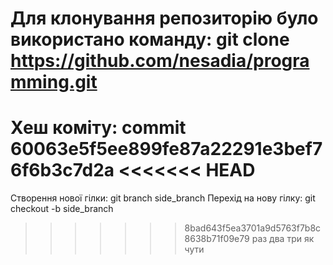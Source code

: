 # Для клонування репозиторію було використано команду: git clone https://github.com/nesadia/programming.git 
Хеш коміту: commit 60063e5f5ee899fe87a22291e3bef76f6b3c7d2a
<<<<<<< HEAD
=======
Створення нової гілки: git branch side_branch 
Перехід на нову гілку: git checkout -b side_branch
>>>>>>> 8bad643f5ea3701a9d5763f7b8c8638b71f09e79
раз два три як чути
